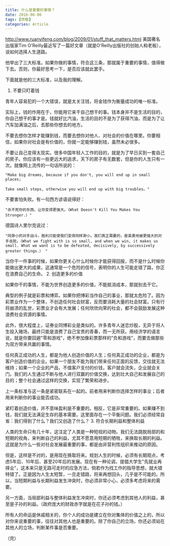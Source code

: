```yaml
---
title: 什么是重要的事情？
date: 2016-06-06
tags: [转载]
categories: Article
---
```


http://www.ruanyifeng.com/blog/2009/01/stuff_that_matters.html
美国著名出版家Tim O'Reilly最近写了一篇好文章（就是O'Reilly出版社的创始人和老板），谈如何选择人生道路。

他举出了三大标准。如果你做的事情，符合这三条，那就属于重要的事情，值得做下去。否则，你最好思考一下，是否应该就此罢手。

下面就是他的三大标准，以及我的理解。
1. 不要只盯着钱

青年人容易犯的一个大错误，就是太关注钱，将金钱作为衡量成功的唯一标准。

实际上，钱的作用在于，你能用它来干自己想干的事。钱本身并不是生活的目的，你自己想干的事才是。钱就好比汽油，生活的目的不是为了获得汽油，而是为了让汽车加满油之后，去那些你想去的地方。

不要去想你怎样才能赚到钱，而要去想你对他人、对社会的价值在哪里。你要相信，如果你对社会是有价值的，你就一定能够赚到钱，虽然未必很多。

不要让自己变得太现实。很多中国年轻人工作的目的，就是为了早日买到一套自己的房子。你应该有一些更远大的追求，天下的房子有无数套，但是你的人生只有一次。就像网上流传的一句话所说的：

    "Make big dreams, because if you don't, you will end up in small places;

    Take small steps, otherwise you will end up with big troubles。"

不要害怕失败。有一句西方谚语说得好：

    "杀不死你的东西，让你变得更强大。（What Doesn't Kill You Makes You Stronger.）"

德国诗人里尔克说过：

    "同渺小的对手战斗，胜利只能使我们变得同样渺小。我们真正需要的，是英勇地被更强大的对手击败。（What we fight with is so small, and when we win, it makes us small. What we want is to be defeated, decisively, by successively greater things.） "

当你干一件事的时候，如果你更关心什么时候你才能获得回报，而不是什么时候你能做出更大的成果，这通常是一个危险的信号，表明你的人生可能走错了路，你正在浪费自己的生命。
2. 创造更多的价值

如果你干的事情，不能为世界创造更多的价值，不能抵消成本，那就别去干它。

典型的例子就是彩票和博弈。如果你把博彩当作自己的事业，那就太危险了。因为彩票业作为一个整体，不创造任何社会财富，反而要消耗大量的社会财富。只有行将崩溃的乱世，彩票业才会有大发展；任何欣欣向荣的社会，都不会鼓励发展这种浪费社会资源的事情。

此外，很大程度上，证券业同博彩业是类似的。许多青年人迷恋炒股，无异于将人生投入赌场，最终只能是浪费了自己宝贵的青春，而一无所获。用经济学的语言说，就是你要回避"零和游戏"，绝不参加像彩票那样的"负和游戏"，而要去做那些为双方带来共赢的事情。

任何真正成功的人生，都是为他人创造价值的人生；任何真正成功的企业，都是为客户创造价值的企业。如果一个朋友不能为我们带来任何正面的反馈，交往就无法维持；如果一个企业的产品，不值客户支付的价钱，客户就会流失，企业就会关门。我们的人生通过不断与他人进行双赢的价值交换，达到壮大自己和发展自己的目的；整个社会通过这样的交换，实现了繁荣和进步。

上一条标准与这一条是紧密联系在一起的。前者用来判断你选择怎样的事业；后者用来判断你的事业能否成功。

紧盯着创造价值，并不意味盈利是不重要的。相反，它是非常重要的。如果赚不到钱，我们就无法满足生存的基本需要。这里面存在一个平衡问题。我们必须经常自省：我们得到了什么？我们又创造了什么？
3. 符合长期利益和整体利益

人类的生命只有几十年，这注定了人类是一种短视的动物。我们无法跳脱局部的和短期的视角，来判断自己的利益，尤其不愿意用短期的牺牲，来换取长期的利益。这就是为什么一些对社会发展最重要的事，都是由非营利性组织来推动的原因。

但是，这样是不对的，是用现在换取将来。规划人生的时候，必须有长期观点，考虑5年后、10年后、甚至20年后的发展。现在有一种论调，提倡大学生"先就业再择业"，这本来只是无路可走时的应急方法，倘若作为找工作的指导思想，就大错特错了。正是因为人生太短暂，一旦走错路，将来再想回头，几乎是不可能的。所以，当短期利益与长期利益发生冲突时，你必须非常小心，必须多考虑将来的需要。

另一方面，当局部利益与整体利益发生冲突时，你还必须考虑到其他人的利益，甚至是子孙的利益。（政府庞大的财政赤字就是在花子孙的钱。）

所有人的命运是休戚相关的，你个人的成功是建立在你对集体的价值之上的，所以对你来说重要的事，往往对其他人也是重要的。除了你自己的立场，你还必须站在其他人的立场，判断某件事是否重要。

（完）